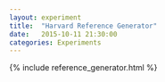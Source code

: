 ```yaml
---
layout: experiment
title:  "Harvard Reference Generator"
date:   2015-10-11 21:30:00
categories: Experiments
---
```


 {% include reference_generator.html %}